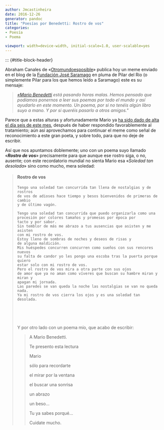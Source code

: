 ```yaml
---
author: Jmcastinheira
date: 2016-12-26
generator: pandoc
title: "Poesías por Benedetti: Rostro de vos"
categories:
- Poesía
- Poema

viewport: width=device-width, initial-scale=1.0, user-scalable=yes
---
```


::: {#title-block-header}

Abraham Canales de
«[Otromundoesposible](http://www.otromundoesposible.com/?p=3161)»
publica hoy un meme enviado en el blog de la [Fundación José
Saramago](http://blog.josesaramago.org/indexesp.php) en pluma de Pilar
del Rio (o simplemente Pilar para los que hemos leído a Saramago) este
es su mensaje:

> [*«Mario Benedetti*](http://es.wikipedia.org/wiki/Mario_Benedetti)
> *está pasando horas malas. Hemos pensado que podíamos ponernos a leer
> sus poemas por todo el mundo y así ayudarlo en este momento. Un poema,
> por si no tenéis algún libro suyo a mano. Y por si queréis pasarlo a
> otros amigos."*

Parece que a estas alturas y afortunadamente Mario ya [ha sido dado de
alta el día seis de este
mes](http://blog.josesaramago.org/especiales/benedetti/), después de
haber respondido favorablemente al tratamiento; aún así aprovechamos
para continuar el meme como señal de reconocimiento a este gran poeta, y
sobre todo, para que no deje de escribir.

Así que nos apuntamos doblemente; uno con un poema suyo llamado
«***Rostro de vos***» precisamente para que aunque ese rostro siga, o
no, ausente; con este recordatorio mundial no sienta Mario esa «*Soledad
tan desolada*» sino como mucho, mera soledad:

> #### Rostro de vos
>
>     Tengo una soledad tan concurrida tan llena de nostalgias y de rostros
>     de vos de adioses hace tiempo y besos bienvenidos de primeras de cambio
>     y de último vagón.
>
>     Tengo una soledad tan concurrida que puedo organizarla como una
>     procesión por colores tamaños y promesas por época por
>     tacto y por sabor.
>     Sin temblor de más me abrazo a tus ausencias que asisten y me asisten
>     con mi rostro de vos.
>     Estoy lleno de sombras de noches y deseos de risas y
>     de alguna maldición.
>     Mis huéspedes concurren concurren como sueños con sus rencores nuevos
>     su falta de candor yo les pongo una escoba tras la puerta porque quiero
>     estar solo con mi rostro de vos.
>     Pero el rostro de vos mira a otra parte con sus ojos
>     de amor que ya no aman como víveres que buscan su hambre miran y miran y
>     apagan mi jornada.
>     Las paredes se van queda la noche las nostalgias se van no queda
>     nada.
>     Ya mi rostro de vos cierra los ojos y es una soledad tan desolada.
>
>  
>
>  
>
> Y por otro lado con un poema mío, que acabo de escribir:
>
> > A Mario Benedetti.
> >
> > Te presento esta lectura
> >
> > Mario
> >
> > sólo para recordarte
> >
> > el mirar por la ventana
> >
> > el buscar una sonrisa
> >
> > un abrazo
> >
> > un beso...
> >
> > Tu ya sabes porqué...
> >
> > Cuidate mucho.
